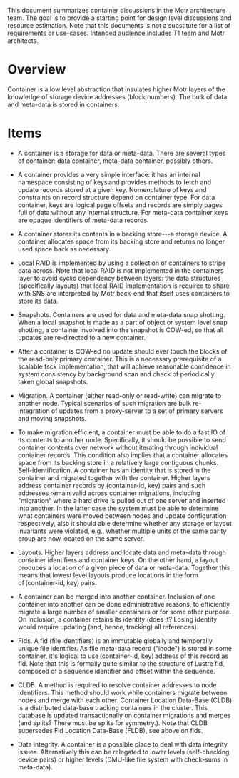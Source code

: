 This document summarizes container discussions in the Motr architecture team. The goal is to provide a starting point for design level discussions and resource estimation. Note that this documents is not a substitute for a list of requirements or use-cases. Intended audience includes T1 team and Motr architects.

# Overview
Container is a low level abstraction that insulates higher Motr layers of the knowledge of storage device addresses (block numbers). The bulk of data and meta-data is stored in containers.

# Items
+  A container is a storage for data or meta-data. There are several types of container: data container, meta-data container, possibly others.  

+  A container provides a very simple interface: it has an internal namespace consisting of keys and provides methods to fetch and update records stored at a given key. Nomenclature of keys and constraints on record structure depend on container type. For data container, keys are logical page offsets and records are simply pages full of data without any internal structure. For meta-data container keys are opaque identifiers of meta-data records.  

+  A container stores its contents in a backing store---a storage device. A container allocates space from its backing store and returns no longer used space back as necessary.

+  Local RAID is implemented by using a collection of containers to stripe data across. Note that local RAID is not implemented in the containers layer to avoid cyclic dependency between layers: the data structures (specifically layouts) that local RAID implementation is required to share with SNS are interpreted by Motr back-end that itself uses containers to store its data.

+  Snapshots. Containers are used for data and meta-data snap shotting. When a local snapshot is made as a part of object or system level snap shotting, a container involved into the snapshot is COW-ed, so that all updates are re-directed to a new container.

+  After a container is COW-ed no update should ever touch the blocks of the read-only primary container. This is a necessary prerequisite of a scalable fsck implementation, that will achieve reasonable confidence in system consistency by background scan and check of periodically taken global snapshots.  

+  Migration. A container (either read-only or read-write) can migrate to another node. Typical scenarios of such migration are bulk re-integration of updates from a proxy-server to a set of primary servers and moving snapshots.

+  To make migration efficient, a container must be able to do a fast IO of its contents to another node. Specifically, it should be possible to send container contents over network without iterating through individual container records. This condition also implies that a container allocates space from its backing store in a relatively large contiguous chunks.  
Self-identification. A container has an identity that is stored in the container and migrated together with the container. Higher layers address container records by (container-id, key) pairs and such addresses remain valid across container migrations, including "migration" where a hard drive is pulled out of one server and inserted into another. In the latter case the system must be able to determine what containers were moved between nodes and update configuration respectively, also it should able determine whether any storage or layout invariants were violated, e.g., whether multiple units of the same parity group are now located on the same server.  

+  Layouts. Higher layers address and locate data and meta-data through container identifiers and container keys. On the other hand, a layout produces a location of a given piece of data or meta-data. Together this means that lowest level layouts produce locations in the form of (container-id, key) pairs.

+  A container can be merged into another container. Inclusion of one container into another can be done administrative reasons, to efficiently migrate a large number of smaller containers or for some other purpose. On inclusion, a container retains its identity (does it? Losing identity would require updating (and, hence, tracking) all references).

+  Fids. A fid (file identifiers) is an immutable globally and temporally unique file identifier. As file meta-data record ("inode") is stored in some container, it's logical to use (container-id, key) address of this record as fid. Note that this is formally quite similar to the structure of Lustre fid, composed of a sequence identifier and offset within the sequence.

+  CLDB. A method is required to resolve container addresses to node identifiers. This method should work while containers migrate between nodes and merge with each other. Container Location Data-Base (CLDB) is a distributed data-base tracking containers in the cluster. This database is updated transactionally on container migrations and merges (and splits? There must be splits for symmetry.). Note that CLDB supersedes Fid Location Data-Base (FLDB), see above on fids.

+  Data integrity. A container is a possible place to deal with data integrity issues. Alternatively this can be relegated to lower levels (self-checking device pairs) or higher levels (DMU-like file system with check-sums in meta-data).
